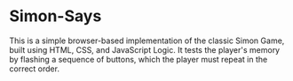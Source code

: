 # Simon-Says
This is a simple browser-based implementation of the classic Simon Game, built using HTML, CSS, and JavaScript Logic. It tests the player's memory by flashing a sequence of buttons, which the player must repeat in the correct order.
